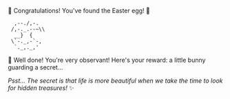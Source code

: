 🥚 Congratulations! You've found the Easter egg! 🥚

```ascii
  ,--./,-.
 /,-._.--~\\
  __}  {
 \`-._,-`-,
  `._,._,'
```

🎉 Well done! You're very observant!
Here's your reward: a little bunny guarding a secret...

_Psst... The secret is that life is more beautiful when we take the time to look for hidden treasures!_ ✨
